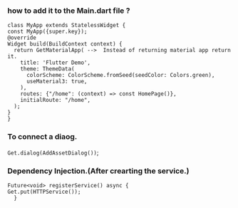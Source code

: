 ### how to add it to the Main.dart file ?

```
class MyApp extends StatelessWidget {
const MyApp({super.key});
@override
Widget build(BuildContext context) {
  return GetMaterialApp( -->  Instead of returning material app return it.
    title: 'Flutter Demo',
    theme: ThemeData(
      colorScheme: ColorScheme.fromSeed(seedColor: Colors.green),
      useMaterial3: true,
    ),
    routes: {"/home": (context) => const HomePage()},
    initialRoute: "/home",
  );
}
}
```

### To connect a diaog.

`Get.dialog(AddAssetDialog())`;

### Dependency Injection.(After crearting the service.)

```
Future<void> registerService() async {
Get.put(HTTPService());
  }
```
